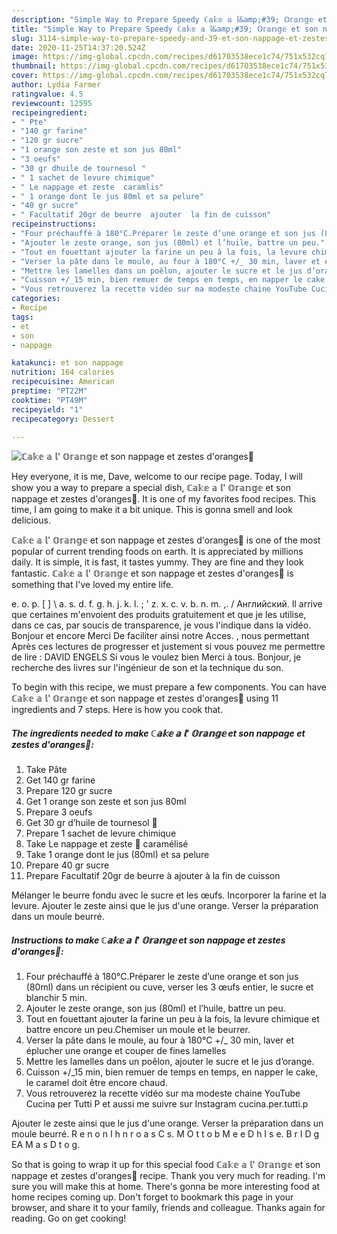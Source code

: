 ```yaml
---
description: "Simple Way to Prepare Speedy ℂ𝕒𝕜𝕖 𝕒 𝕝&amp;#39; 𝕆𝕣𝕒𝕟𝕘𝕖 et son nappage et zestes d&amp;#39;oranges🍊"
title: "Simple Way to Prepare Speedy ℂ𝕒𝕜𝕖 𝕒 𝕝&amp;#39; 𝕆𝕣𝕒𝕟𝕘𝕖 et son nappage et zestes d&amp;#39;oranges🍊"
slug: 3114-simple-way-to-prepare-speedy-and-39-et-son-nappage-et-zestes-d-and-39-oranges
date: 2020-11-25T14:37:20.524Z
image: https://img-global.cpcdn.com/recipes/d61703538ece1c74/751x532cq70/ℂ𝕒𝕜𝕖-𝕒-𝕝-𝕆𝕣𝕒𝕟𝕘𝕖-et-son-nappage-et-zestes-doranges🍊-photo-principale-de-la-recette.jpg
thumbnail: https://img-global.cpcdn.com/recipes/d61703538ece1c74/751x532cq70/ℂ𝕒𝕜𝕖-𝕒-𝕝-𝕆𝕣𝕒𝕟𝕘𝕖-et-son-nappage-et-zestes-doranges🍊-photo-principale-de-la-recette.jpg
cover: https://img-global.cpcdn.com/recipes/d61703538ece1c74/751x532cq70/ℂ𝕒𝕜𝕖-𝕒-𝕝-𝕆𝕣𝕒𝕟𝕘𝕖-et-son-nappage-et-zestes-doranges🍊-photo-principale-de-la-recette.jpg
author: Lydia Farmer
ratingvalue: 4.5
reviewcount: 12595
recipeingredient:
- " Pte"
- "140 gr farine"
- "120 gr sucre"
- "1 orange son zeste et son jus 80ml"
- "3 oeufs"
- "30 gr dhuile de tournesol "
- " 1 sachet de levure chimique"
- " Le nappage et zeste  caramlis"
- " 1 orange dont le jus 80ml et sa pelure"
- "40 gr sucre"
- " Facultatif 20gr de beurre  ajouter  la fin de cuisson"
recipeinstructions:
- "Four préchauffé à 180°C.Préparer le zeste d’une orange et son jus (80ml) dans un récipient ou cuve, verser les 3 œufs entier, le sucre et blanchir 5 min."
- "Ajouter le zeste orange, son jus (80ml) et l’huile, battre un peu."
- "Tout en fouettant ajouter la farine un peu à la fois, la levure chimique et battre encore un peu.Chemiser un moule et le beurrer."
- "Verser la pâte dans le moule, au four à 180°C +/_ 30 min, laver et éplucher une orange et couper de fines lamelles"
- "Mettre les lamelles dans un poêlon, ajouter le sucre et le jus d’orange."
- "Cuisson +/_15 min, bien remuer de temps en temps, en napper le cake, le caramel doit être encore chaud."
- "Vous retrouverez la recette vidéo sur ma modeste chaine YouTube Cucina per Tutti P et aussi me suivre sur Instagram cucina.per.tutti.p"
categories:
- Recipe
tags:
- et
- son
- nappage

katakunci: et son nappage 
nutrition: 164 calories
recipecuisine: American
preptime: "PT22M"
cooktime: "PT49M"
recipeyield: "1"
recipecategory: Dessert

---
```



![ℂ𝕒𝕜𝕖 𝕒 𝕝&#39; 𝕆𝕣𝕒𝕟𝕘𝕖 et son nappage et zestes d&#39;oranges🍊](https://img-global.cpcdn.com/recipes/d61703538ece1c74/751x532cq70/ℂ𝕒𝕜𝕖-𝕒-𝕝-𝕆𝕣𝕒𝕟𝕘𝕖-et-son-nappage-et-zestes-doranges🍊-photo-principale-de-la-recette.jpg)

Hey everyone, it is me, Dave, welcome to our recipe page. Today, I will show you a way to prepare a special dish, ℂ𝕒𝕜𝕖 𝕒 𝕝&#39; 𝕆𝕣𝕒𝕟𝕘𝕖 et son nappage et zestes d&#39;oranges🍊. It is one of my favorites food recipes. This time, I am going to make it a bit unique. This is gonna smell and look delicious.

ℂ𝕒𝕜𝕖 𝕒 𝕝&#39; 𝕆𝕣𝕒𝕟𝕘𝕖 et son nappage et zestes d&#39;oranges🍊 is one of the most popular of current trending foods on earth. It is appreciated by millions daily. It is simple, it is fast, it tastes yummy. They are fine and they look fantastic. ℂ𝕒𝕜𝕖 𝕒 𝕝&#39; 𝕆𝕣𝕒𝕟𝕘𝕖 et son nappage et zestes d&#39;oranges🍊 is something that I've loved my entire life.

e. o. p. [ ] \ a. s. d. f. g. h. j. k. l. ; &#39; z. x. c. v. b. n. m. ,. / Английский. Il arrive que certaines m&#39;envoient des produits gratuitement et que je les utilise, dans ce cas, par soucis de transparence, je vous l&#39;indique dans la vidéo. Bonjour et encore Merci De faciliter ainsi notre Acces. , nous permettant Après ces lectures de progresser et justement si vous pouvez me permettre de lire : DAVID ENGELS Si vous le voulez bien Merci à tous. Bonjour, je recherche des livres sur l&#39;ingénieur de son et la technique du son.


To begin with this recipe, we must prepare a few components. You can have ℂ𝕒𝕜𝕖 𝕒 𝕝&#39; 𝕆𝕣𝕒𝕟𝕘𝕖 et son nappage et zestes d&#39;oranges🍊 using 11 ingredients and 7 steps. Here is how you cook that.

<!--inarticleads1-->

##### The ingredients needed to make ℂ𝕒𝕜𝕖 𝕒 𝕝&#39; 𝕆𝕣𝕒𝕟𝕘𝕖 et son nappage et zestes d&#39;oranges🍊:

1. Take  Pâte
1. Get 140 gr farine
1. Prepare 120 gr sucre
1. Get 1 orange son zeste et son jus 80ml
1. Prepare 3 oeufs
1. Get 30 gr d’huile de tournesol 🌻
1. Prepare  1 sachet de levure chimique
1. Take  Le nappage et zeste 🍊 caramélisé
1. Take  1 orange dont le jus (80ml) et sa pelure
1. Prepare 40 gr sucre
1. Prepare  Facultatif 20gr de beurre à ajouter à la fin de cuisson


Mélanger le beurre fondu avec le sucre et les œufs. Incorporer la farine et la levure. Ajouter le zeste ainsi que le jus d&#39;une orange. Verser la préparation dans un moule beurré. 

<!--inarticleads2-->

##### Instructions to make ℂ𝕒𝕜𝕖 𝕒 𝕝&#39; 𝕆𝕣𝕒𝕟𝕘𝕖 et son nappage et zestes d&#39;oranges🍊:

1. Four préchauffé à 180°C.Préparer le zeste d’une orange et son jus (80ml) dans un récipient ou cuve, verser les 3 œufs entier, le sucre et blanchir 5 min.
1. Ajouter le zeste orange, son jus (80ml) et l’huile, battre un peu.
1. Tout en fouettant ajouter la farine un peu à la fois, la levure chimique et battre encore un peu.Chemiser un moule et le beurrer.
1. Verser la pâte dans le moule, au four à 180°C +/_ 30 min, laver et éplucher une orange et couper de fines lamelles
1. Mettre les lamelles dans un poêlon, ajouter le sucre et le jus d’orange.
1. Cuisson +/_15 min, bien remuer de temps en temps, en napper le cake, le caramel doit être encore chaud.
1. Vous retrouverez la recette vidéo sur ma modeste chaine YouTube Cucina per Tutti P et aussi me suivre sur Instagram cucina.per.tutti.p


Ajouter le zeste ainsi que le jus d&#39;une orange. Verser la préparation dans un moule beurré. R e n o n I h n r o a s C s. M O t t o b M e e D h I s e. B r I D g EA M a s D t o g. 

So that is going to wrap it up for this special food ℂ𝕒𝕜𝕖 𝕒 𝕝&#39; 𝕆𝕣𝕒𝕟𝕘𝕖 et son nappage et zestes d&#39;oranges🍊 recipe. Thank you very much for reading. I'm sure you will make this at home. There's gonna be more interesting food at home recipes coming up. Don't forget to bookmark this page in your browser, and share it to your family, friends and colleague. Thanks again for reading. Go on get cooking!
